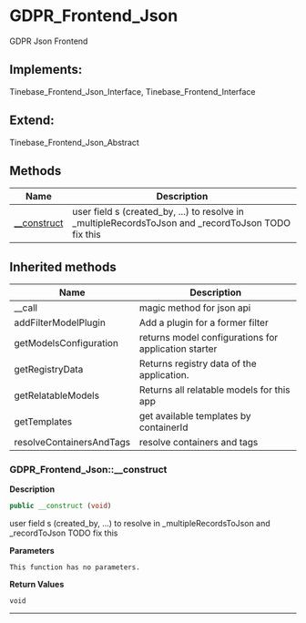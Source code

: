 # GDPR_Frontend_Json  

GDPR Json Frontend

## Implements:
Tinebase_Frontend_Json_Interface, Tinebase_Frontend_Interface

## Extend:

Tinebase_Frontend_Json_Abstract

## Methods

| Name | Description |
|------|-------------|
|[__construct](#gdpr_frontend_json__construct)|user field s (created_by, ...) to resolve in _multipleRecordsToJson and _recordToJson TODO fix this|

## Inherited methods

| Name | Description |
|------|-------------|
|__call|magic method for json api|
|addFilterModelPlugin|Add a plugin for a former filter|
|getModelsConfiguration|returns model configurations for application starter|
|getRegistryData|Returns registry data of the application.|
|getRelatableModels|Returns all relatable models for this app|
|getTemplates|get available templates by containerId|
|resolveContainersAndTags|resolve containers and tags|



### GDPR_Frontend_Json::__construct  

**Description**

```php
public __construct (void)
```

user field s (created_by, ...) to resolve in _multipleRecordsToJson and _recordToJson TODO fix this 

 

**Parameters**

`This function has no parameters.`

**Return Values**

`void`


<hr />

